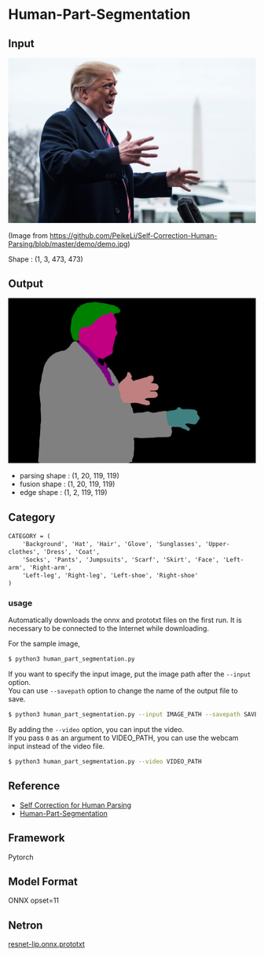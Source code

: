 # Human-Part-Segmentation

## Input

![Input](demo.jpg)

(Image from https://github.com/PeikeLi/Self-Correction-Human-Parsing/blob/master/demo/demo.jpg)

Shape : (1, 3, 473, 473)  

## Output

![Output](output.png)

- parsing shape : (1, 20, 119, 119)
- fusion shape : (1, 20, 119, 119)
- edge shape : (1, 2, 119, 119)

## Category

```
CATEGORY = (
    'Background', 'Hat', 'Hair', 'Glove', 'Sunglasses', 'Upper-clothes', 'Dress', 'Coat',
    'Socks', 'Pants', 'Jumpsuits', 'Scarf', 'Skirt', 'Face', 'Left-arm', 'Right-arm',
    'Left-leg', 'Right-leg', 'Left-shoe', 'Right-shoe'
)
```

### usage
Automatically downloads the onnx and prototxt files on the first run.
It is necessary to be connected to the Internet while downloading.

For the sample image,
``` bash
$ python3 human_part_segmentation.py
```

If you want to specify the input image, put the image path after the `--input` option.  
You can use `--savepath` option to change the name of the output file to save.
```bash
$ python3 human_part_segmentation.py --input IMAGE_PATH --savepath SAVE_IMAGE_PATH
```

By adding the `--video` option, you can input the video.   
If you pass `0` as an argument to VIDEO_PATH, you can use the webcam input instead of the video file.
```bash
$ python3 human_part_segmentation.py --video VIDEO_PATH
```

## Reference

- [Self Correction for Human Parsing](https://github.com/PeikeLi/Self-Correction-Human-Parsing)
- [Human-Part-Segmentation](https://github.com/mayankgrwl97/human-part-segmentation)

## Framework

Pytorch

## Model Format

ONNX opset=11

## Netron

[resnet-lip.onnx.prototxt](https://lutzroeder.github.io/netron/?url=https://storage.googleapis.com/ailia-models/human_part_segmentation/resnet-lip.onnx.prototxt)
